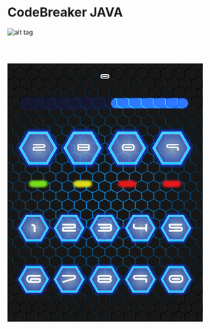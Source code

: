 # CodeBreaker JAVA

 ![alt tag](https://github.com/iluso-6/CodeBreaker/blob/master/video.gif?raw=true)

 <br><br>
 
![alt tag](https://github.com/Cuanshay/CodeBreaker/blob/master/Capture.PNG?raw=true)

